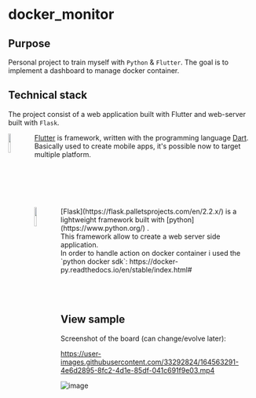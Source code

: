 # docker_monitor

## Purpose
Personal project to train myself with `Python` & `Flutter`.
The goal is to implement a dashboard to manage docker container.

## Technical stack
The project consist of a web application built with Flutter and web-server built with `Flask`.

<img align="left" width="10%" src="https://user-images.githubusercontent.com/33292824/209481807-5d99a426-6617-4f2a-a13a-f5dcecf0981f.png">

[Flutter](https://flutter.dev/) is framework, written with the programming language [Dart](https://dart.dev/).<br/>
Basically used to create mobile apps, it's possible now to target multiple platform.<br/><br/><br/><br/><br/><br/>

<img align="left" width="10%" src="https://user-images.githubusercontent.com/33292824/209724788-b6e6f103-af0c-40a4-a51e-6d9986130dde.png">
[Flask](https://flask.palletsprojects.com/en/2.2.x/) is a lightweight framework built with [python](https://www.python.org/) .<br/>This framework allow to create a web server side application.<br/>In order to handle action on docker container i used the `python docker sdk`: https://docker-py.readthedocs.io/en/stable/index.html# <br/><br/><br/><br/>

## View sample
Screenshot of the board (can change/evolve later):


https://user-images.githubusercontent.com/33292824/164563291-4e6d2895-8fc2-4d1e-85df-041c691f9e03.mp4


![image](https://user-images.githubusercontent.com/33292824/181935982-8df27423-7cc3-4cec-8de6-7cf2f8e0bb51.png)
